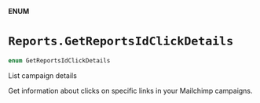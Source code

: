 **ENUM**

# `Reports.GetReportsIdClickDetails`

```swift
enum GetReportsIdClickDetails
```

List campaign details

Get information about clicks on specific links in your Mailchimp campaigns.

